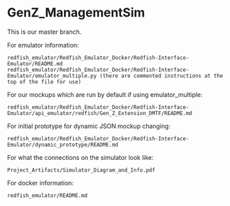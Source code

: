 # GenZ_ManagementSim

This is our master branch.

For emulator information:

	redfish_emulator/Redfish_Emulator_Docker/Redfish-Interface-Emulator/README.md
	redfish_emulator/Redfish_Emulator_Docker/Redfish-Interface-Emulator/emulator_multiple.py (there are commented instructions at the top of the file for use)

For our mockups which are run by default if using emulator_multiple:

	redfish_emulator/Redfish_Emulator_Docker/Redfish-Interface-Emulator/api_emulator/redfish/Gen_Z_Extension_DMTF/README.md

For initial prototype for dynamic JSON mockup changing:

	redfish_emulator/Redfish_Emulator_Docker/Redfish-Interface-Emulator/dynamic_prototype/README.md

For what the connections on the simulator look like:

	Project_Artifacts/Simulator_Diagram_and_Info.pdf

For docker information:

	redfish_emulator/README.md
